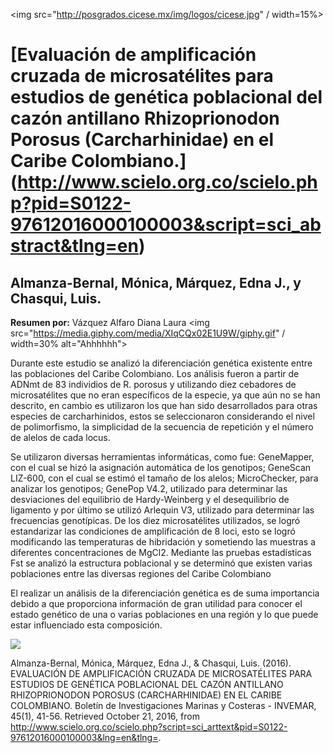 <img src="http://posgrados.cicese.mx/img/logos/cicese.jpg" / width=15%>
# [Evaluación de amplificación cruzada de microsatélites para estudios de genética poblacional del cazón antillano Rhizoprionodon Porosus (Carcharhinidae) en el Caribe Colombiano.] (http://www.scielo.org.co/scielo.php?pid=S0122-97612016000100003&script=sci_abstract&tlng=en)
## Almanza-Bernal, Mónica, Márquez, Edna J., y Chasqui, Luis.

**Resumen por:** Vázquez Alfaro Diana Laura  <img src="https://media.giphy.com/media/XIqCQx02E1U9W/giphy.gif" / width=30% alt="Ahhhhhh">

Durante este estudio se analizó la diferenciación genética existente entre las poblaciones del Caribe Colombiano. Los análisis fueron a partir de ADNmt de 83 individios de R. porosus y utilizando diez cebadores de microsatélites que no eran específicos de la especie, ya que aún no se han descrito, en cambio es utilizaron los que han sido desarrollados para otras especies de carcharhinidos, estos se seleccionaron considerando el nivel de polimorfismo, la simplicidad de la secuencia de repetición y el número de alelos de cada locus.

Se utilizaron diversas herramientas informáticas, como fue:  GeneMapper, con el cual se hizó la asignación automática de los genotipos; GeneScan LIZ-600, con el cual se estimó el tamaño de los alelos; MicroChecker, para analizar los genotipos; GenePop V4.2, utilizado para determinar las desviaciones del equilibrio de Hardy-Weinberg y el desequilibrio de ligamento y por último se utilizó Arlequin V3, utilizado para determinar las frecuencias genotípicas. 
De los diez microsatélites utilizados, se logró estandarizar las condiciones de amplificación de 8 loci, esto se logró modificando las temperaturas de hibridación y sometiendo las muestras a diferentes concentraciones de MgCl2. Mediante las pruebas estadísticas Fst se analizó la estructura poblacional y se determinó que existen varias poblaciones entre las diversas regiones del Caribe Colombiano

El realizar un análisis de la diferenciación genética es de suma importancia debido a que proporciona información de gran utilidad para conocer el estado genético de una o varias poblaciones en una región y lo que puede estar influenciado esta composición. 





<img src="https://s-media-cache-ak0.pinimg.com/originals/8a/e2/a0/8ae2a03bdbdea87dd10208d66dd409b8.jpg">

Almanza-Bernal, Mónica, Márquez, Edna J., & Chasqui, Luis. (2016). EVALUACIÓN DE AMPLIFICACIÓN CRUZADA DE MICROSATÉLITES PARA ESTUDIOS DE GENÉTICA POBLACIONAL DEL CAZÓN ANTILLANO RHIZOPRIONODON POROSUS (CARCHARHINIDAE) EN EL CARIBE COLOMBIANO. Boletín de Investigaciones Marinas y Costeras - INVEMAR, 45(1), 41-56. Retrieved October 21, 2016, from http://www.scielo.org.co/scielo.php?script=sci_arttext&pid=S0122-97612016000100003&lng=en&tlng=. 
